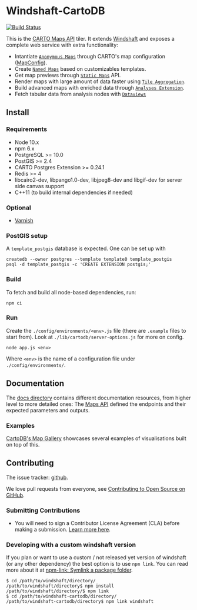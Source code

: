 # Windshaft-CartoDB

[![Build Status](https://travis-ci.org/CartoDB/Windshaft-cartodb.svg?branch=master)](https://travis-ci.org/CartoDB/Windshaft-cartodb)

This is the [CARTO Maps API](http://docs.cartodb.com/cartodb-platform/maps-api.html) tiler. It extends [Windshaft](https://github.com/CartoDB/Windshaft) and exposes a complete web service with extra functionality:

* Intantiate [`Anonymous Maps`](https://github.com/CartoDB/Windshaft-cartodb/blob/master/docs/guides/03-anonymous-maps.md) through CARTO's map configuration ([MapConfig](https://github.com/CartoDB/Windshaft/blob/master/doc/MapConfig-specification.md)).
* Create [`Named Maps`](https://github.com/CartoDB/Windshaft-cartodb/blob/master/docs/guides/04-named-maps.md) based on customizables templates.
* Get map previews through [`Static Maps`](https://github.com/CartoDB/Windshaft-cartodb/blob/master/docs/guides/05-static-maps-API.md) API.
* Render maps with large amount of data faster using [`Tile Aggregation`](https://github.com/CartoDB/Windshaft-cartodb/blob/master/docs/guides/06-tile-aggregation.md).
* Build advanced maps with enriched data through [`Analyses Extension`](https://github.com/CartoDB/Windshaft-cartodb/blob/master/docs/guides/09-MapConfig-analyses-extension.md).
* Fetch tabular data from analysis nodes with [`Dataviews`](https://github.com/CartoDB/Windshaft-cartodb/blob/master/docs/guides/10-MapConfig-dataviews-extension.md)

## Install

### Requirements

* Node 10.x
* npm 6.x
* PostgreSQL >= 10.0
* PostGIS >= 2.4
* CARTO Postgres Extension >= 0.24.1
* Redis >= 4
* libcairo2-dev, libpango1.0-dev, libjpeg8-dev and libgif-dev for server side canvas support
* C++11 (to build internal dependencies if needed)

### Optional

* [Varnish](http://www.varnish-cache.org)

### PostGIS setup

A `template_postgis` database is expected. One can be set up with

```shell
createdb --owner postgres --template template0 template_postgis
psql -d template_postgis -c 'CREATE EXTENSION postgis;'
```

### Build

To fetch and build all node-based dependencies, run:

```shell
npm ci
```

### Run

Create the `./config/environments/<env>.js` file (there are `.example` files to start from). Look at `./lib/cartodb/server-options.js` for more on config.

```shell
node app.js <env>
```

Where `<env>` is the name of a configuration file under `./config/environments/`.

## Documentation

The [docs directory](https://github.com/CartoDB/Windshaft-cartodb/tree/master/docs) contains different documentation resources, from higher level to more detailed ones:
The [Maps API](https://github.com/CartoDB/Windshaft-cartodb/blob/master/docs/Map-API.md) defined the endpoints and their expected parameters and outputs.

### Examples

[CartoDB's Map Gallery](http://cartodb.com/gallery/) showcases several examples of visualisations built on top of this.

## Contributing

The issue tracker: [github](https://github.com/CartoDB/Windshaft-cartodb/issues).

We love pull requests from everyone, see [Contributing to Open Source on GitHub](https://guides.github.com/activities/contributing-to-open-source/#contributing).

### Submitting Contributions

* You will need to sign a Contributor License Agreement (CLA) before making a submission. [Learn more here](https://carto.com/contributions).

### Developing with a custom windshaft version

If you plan or want to use a custom / not released yet version of windshaft (or any other dependency) the best option is to use `npm link`. You can read more about it at [npm-link: Symlink a package folder](https://docs.npmjs.com/cli/link.html).

```shell
$ cd /path/to/windshaft/directory/
/path/to/windshaft/directory$ npm install
/path/to/windshaft/directory/$ npm link
$ cd /path/to/windshaft-cartodb/directory/
/path/to/windshaft-cartodb/directory$ npm link windshaft
```

